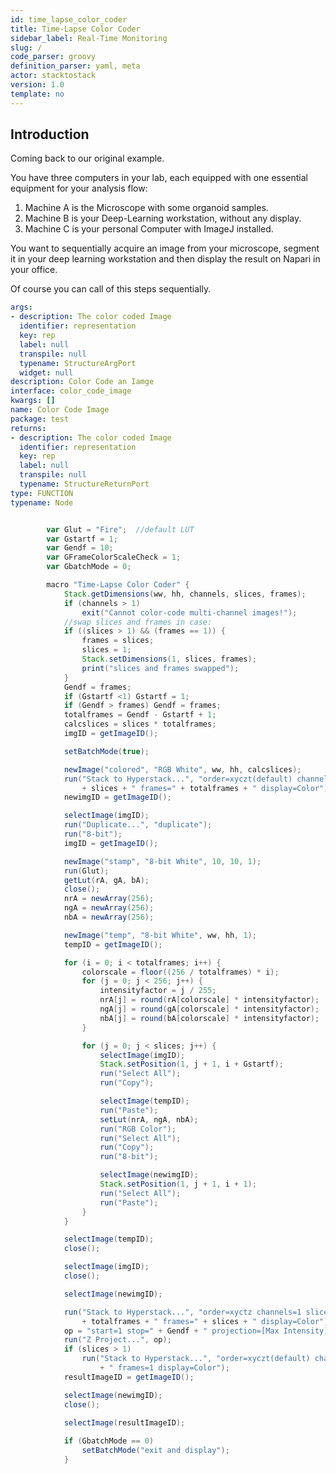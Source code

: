 ```yaml
---
id: time_lapse_color_coder
title: Time-Lapse Color Coder
sidebar_label: Real-Time Monitoring
slug: /
code_parser: groovy
definition_parser: yaml, meta
actor: stacktostack
version: 1.0
template: no
---
```


## Introduction 
Coming back to our original example.

You have three computers in your lab, each equipped with one essential equipment for your analysis flow:

1. Machine A  is the Microscope with some organoid samples.
2. Machine B is your Deep-Learning workstation, without any display.
3. Machine C is your personal Computer with ImageJ installed.

You want to sequentially acquire an image from your microscope, segment it in your deep learning workstation and then display the result on Napari in your office.

Of course you can call of this steps sequentially.

```yaml
args:
- description: The color coded Image
  identifier: representation
  key: rep
  label: null
  transpile: null
  typename: StructureArgPort
  widget: null
description: Color Code an Iamge
interface: color_code_image
kwargs: []
name: Color Code Image
package: test
returns:
- description: The color coded Image
  identifier: representation
  key: rep
  label: null
  transpile: null
  typename: StructureReturnPort
type: FUNCTION
typename: Node
```


``` groovy

        var Glut = "Fire";	//default LUT
		var Gstartf = 1;
		var Gendf = 10;
		var GFrameColorScaleCheck = 1;
		var GbatchMode = 0;

		macro "Time-Lapse Color Coder" {
			Stack.getDimensions(ww, hh, channels, slices, frames);
			if (channels > 1)
				exit("Cannot color-code multi-channel images!");
			//swap slices and frames in case:
			if ((slices > 1) && (frames == 1)) {
				frames = slices;
				slices = 1;
				Stack.setDimensions(1, slices, frames);
				print("slices and frames swapped");
			}
			Gendf = frames;
			if (Gstartf <1) Gstartf = 1;
			if (Gendf > frames) Gendf = frames;
			totalframes = Gendf - Gstartf + 1;
			calcslices = slices * totalframes;
			imgID = getImageID();

			setBatchMode(true);

			newImage("colored", "RGB White", ww, hh, calcslices);
			run("Stack to Hyperstack...", "order=xyczt(default) channels=1 slices="
				+ slices + " frames=" + totalframes + " display=Color");
			newimgID = getImageID();

			selectImage(imgID);
			run("Duplicate...", "duplicate");
			run("8-bit");
			imgID = getImageID();

			newImage("stamp", "8-bit White", 10, 10, 1);
			run(Glut);
			getLut(rA, gA, bA);
			close();
			nrA = newArray(256);
			ngA = newArray(256);
			nbA = newArray(256);

			newImage("temp", "8-bit White", ww, hh, 1);
			tempID = getImageID();

			for (i = 0; i < totalframes; i++) {
				colorscale = floor((256 / totalframes) * i);
				for (j = 0; j < 256; j++) {
					intensityfactor = j / 255;
					nrA[j] = round(rA[colorscale] * intensityfactor);
					ngA[j] = round(gA[colorscale] * intensityfactor);
					nbA[j] = round(bA[colorscale] * intensityfactor);
				}

				for (j = 0; j < slices; j++) {
					selectImage(imgID);
					Stack.setPosition(1, j + 1, i + Gstartf);
					run("Select All");
					run("Copy");

					selectImage(tempID);
					run("Paste");
					setLut(nrA, ngA, nbA);
					run("RGB Color");
					run("Select All");
					run("Copy");
					run("8-bit");

					selectImage(newimgID);
					Stack.setPosition(1, j + 1, i + 1);
					run("Select All");
					run("Paste");
				}
			}

			selectImage(tempID);
			close();

			selectImage(imgID);
			close();

			selectImage(newimgID);

			run("Stack to Hyperstack...", "order=xyctz channels=1 slices="
				+ totalframes + " frames=" + slices + " display=Color");
			op = "start=1 stop=" + Gendf + " projection=[Max Intensity] all";
			run("Z Project...", op);
			if (slices > 1)
				run("Stack to Hyperstack...", "order=xyczt(default) channels=1 slices=" + slices
					+ " frames=1 display=Color");
			resultImageID = getImageID();

			selectImage(newimgID);
			close();

			selectImage(resultImageID);
			
			if (GbatchMode == 0)
				setBatchMode("exit and display");
			}


```

